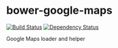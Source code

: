 bower-google-maps
=================
[![Build Status](https://travis-ci.org/thomaswelton/bower-google-maps.png)](https://travis-ci.org/thomaswelton/bower-google-maps)
[![Dependency Status](https://david-dm.org/thomaswelton/bower-google-maps.png)](https://david-dm.org/thomaswelton/bower-google-maps)

Google Maps loader and helper
